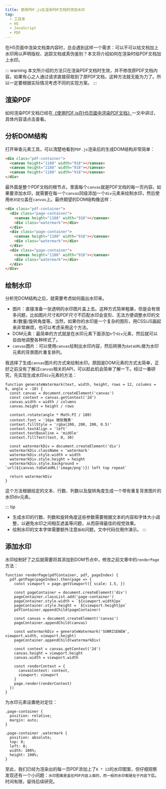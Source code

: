 ```yaml
---
title: 使用PDF.js在渲染PDF文档时添加水印
tag:
  - 工具库
  - H5
  - JavaScript
  - PDF
---
```


在H5页面中渲染文档类内容时，总会遇到这样一个需求：可以不可以给文档加上水印用以声明版权、追踪文档或真伪鉴别？本文将介绍如何在渲染时给PDF文档加上水印。
<!-- more -->
::: warning
本文所介绍的方法只在渲染PDF文档时生效，并不修改原PDF文档内容。如果有心之人通过请求直接获取到了原PDF文档，这种方法就无能为力了。所以一定要根据实际情况考虑不同的实现方案。
:::

## 渲染PDF

如何渲染PDF文档已经在[《使用PDF.js在H5页面中渲染PDF文档》](/libraries/pdfjs/render-pdf-in-h5-using-pdfjs.md)一文中讲过，具体内容请点击查看。

## 分析DOM结构

打开审查元素工具，可以清楚地看到`PDF.js`渲染后的生成DOM结构非常简单：

``` html
<div class="pdf-container">
  <canvas height="1188" width="918"></canvas>
  <canvas height="1188" width="918"></canvas>
  <canvas height="1188" width="918"></canvas>
</div>
```

最外面是整个PDF文档的根节点，里面每个`canvas`就是PDF文档的每一页内容。如果要添加水印，就需要在每一个`canvas`同级添加一个`div`元素来绘制水印，然后使用`绝对定位`盖在`canvas`上。最终期望的DOM结构像这样：

``` html
<div class="pdf-container">
  <div class="page-container">
    <canvas height="1188" width="918"></canvas>
    <div class="watermark"></div>
  </div>
  <div class="page-container">
    <canvas height="1188" width="918"></canvas>
    <div class="watermark"></div>
  </div>
  <div class="page-container">
    <canvas height="1188" width="918"></canvas>
    <div class="watermark"></div>
  </div>
</div>
```

## 绘制水印

分析完DOM结构之后，就需要考虑如何画出水印来。

- 图片：直接准备一张透明的水印图片盖上去。这种方式简单粗暴，但是会有很多问题，比如图片尺寸和PDF尺寸不匹配水印会变形、无法方便调整水印的文本/数量/旋转角度等。当然，如果你的水印是一个复杂的图形，用CSS/JS画起来非常麻烦，也可以考虑采用这个方法。
- DOM元素：最简单的方式就是在水印元素下面添加`n`个`div`元素，然后就可以自由地调整各种样式了。
- `canvas`图片：可以使用`canvas`绘制出水印内容，然后转换为`dataURL`做为水印元素的背景图片重复排列。

我选择了生成`canvas`图片的方式来绘制水印。原因是DOM元素的方式太简单，正好之前没有了解过`canvas`相关的API，可以趁此机会简单了解一下。经过一番研究，先实现生成水印`div`元素的方法：

``` js{7,18}
function generateWatermark(text, width, height, rows = 12, columns = 6, angle = -10) {
  const canvas = document.createElement('canvas')
  const context = canvas.getContext('2d')
  canvas.width = width / columns
  canvas.height = height / rows

  context.rotate(angle * Math.PI / 180)
  context.font = '16px 微软雅黑'
  context.fillStyle = 'rgba(200, 200, 200, 0.5)'
  context.textAlign = 'left'
  context.textBaseline = 'middle'
  context.fillText(text, 0, 30)

  const watermarkDiv = document.createElement('div')
  watermarkDiv.className = 'watermark'
  watermarkDiv.style.width = width
  watermarkDiv.style.height = height
  watermarkDiv.style.background = `url(${canvas.toDataURL('image/png')}) left top repeat`

  return watermarkDiv
}
```

这个方法根据给定的文本、行数、列数以及旋转角度生成一个带有重复背景图片的水印div元素。

::: tip

- 生成水印的行数、列数和旋转角度这些参数需要根据文本的内容和字体大小调整，以避免水印之间相互遮盖等问题，从而获得最佳的视觉效果。
- 绘制水印的文本字体需要额外注意`版权`问题，文中代码仅用作演示。
:::

## 添加水印

水印绘制好了之后就需要将其添加到DOM节点中，修改之前文章中的`renderPage`方法：

``` js{5-9,14-15}
function renderPage(pdfContainer, pdf, pageIndex) {
  pdf.getPage(pageIndex).then(page => {
    const viewport = page.getViewport({ scale: 1.5, })

    const pageContainer = document.createElement('div')
    pageContainer.classList.add('page-container')
    pageContainer.style.width = `${viewport.width}px`
    pageContainer.style.height = `${viewport.height}px`
    pdfContainer.appendChild(pageContainer)

    const canvas = document.createElement('canvas')
    pageContainer.appendChild(canvas)

    const watermarkDiv = generateWatermark('SUNRISENEW', viewport.width, viewport.height)
    pageContainer.appendChild(watermarkDiv)

    const context = canvas.getContext('2d')
    canvas.height = viewport.height
    canvas.width = viewport.width

    const renderContext = {
      canvasContext: context,
      viewport: viewport
    }
    page.render(renderContext)
  })
}
```

为水印元素设置绝对定位：

``` css{2,7}
.page-container {
  position: relative;
  margin: auto;
}

.page-container .watermark {
  position: absolute;
  top: 0;
  left: 0;
  width: 100%;
  height: 100%;
}
```

至此，我们已经为渲染出的每一页PDF添加上了`6 * 12`的水印图案，但仔细观察发现还有一个小问题：`水印图案是盖在PDF内容上面的，而一般的水印都是处于内容下层`。时间有限，留待后续研究。
